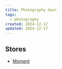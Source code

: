 ```yaml
---
title: Photography Gear
tags:
  - photography
created: 2024-12-17
updated: 2024-12-17
---
```



## Stores

- [Moment](https://www.shopmoment.com)